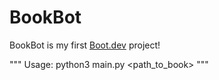 # BookBot

BookBot is my first [Boot.dev](https://www.boot.dev) project!

"""
Usage: python3 main.py <path_to_book>
"""
